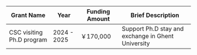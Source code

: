 | Grant Name         | Year      | Funding Amount | Brief Description                          |
|--------------------|-----------|----------------|--------------------------------------------|
| CSC visiting Ph.D program   | 2024 - 2025      | ￥170,000        | Support Ph.D stay and exchange in Ghent University |
